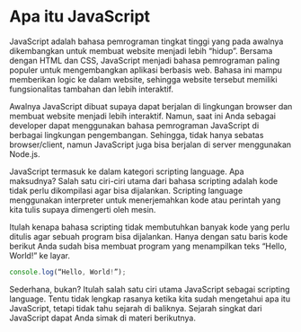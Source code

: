 # Apa itu JavaScript

JavaScript adalah bahasa pemrograman tingkat tinggi yang pada awalnya dikembangkan untuk membuat website menjadi lebih
“hidup”. Bersama dengan HTML dan CSS, JavaScript menjadi bahasa pemrograman paling populer untuk mengembangkan aplikasi
berbasis web. Bahasa ini mampu memberikan logic ke dalam website, sehingga website tersebut memiliki fungsionalitas
tambahan dan lebih interaktif.

Awalnya JavaScript dibuat supaya dapat berjalan di lingkungan browser dan membuat website menjadi lebih interaktif.
Namun, saat ini Anda sebagai developer dapat menggunakan bahasa pemrograman JavaScript di berbagai lingkungan
pengembangan. Sehingga, tidak hanya sebatas browser/client, namun JavaScript juga bisa berjalan di server menggunakan
Node.js.

JavaScript termasuk ke dalam kategori scripting language. Apa maksudnya? Salah satu ciri-ciri utama dari bahasa scripting
adalah kode tidak perlu dikompilasi agar bisa dijalankan. Scripting language menggunakan interpreter untuk menerjemahkan
kode atau perintah yang kita tulis supaya dimengerti oleh mesin.

Itulah kenapa bahasa scripting tidak membutuhkan banyak kode yang perlu ditulis agar sebuah program bisa dijalankan.
Hanya dengan satu baris kode berikut Anda sudah bisa membuat program yang menampilkan teks “Hello, World!” ke layar.

```javascript
console.log(“Hello, World!”);
```

Sederhana, bukan? Itulah salah satu ciri utama JavaScript sebagai scripting language. Tentu tidak lengkap rasanya ketika
kita sudah mengetahui apa itu JavaScript, tetapi tidak tahu sejarah di baliknya. Sejarah singkat dari JavaScript dapat
Anda simak di materi berikutnya.
